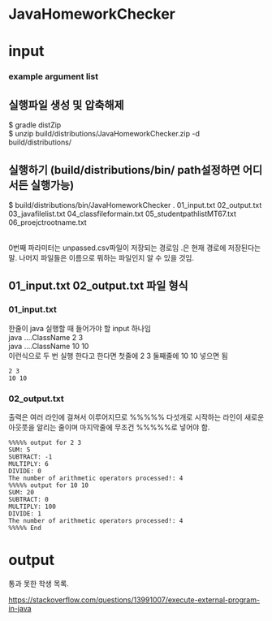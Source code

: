 # JavaHomeworkChecker
<h1>input</h1>

<h3>example argument list</h3>

## 실행파일 생성 및 압축해제
$ gradle distZip </br>
$ unzip build/distributions/JavaHomeworkChecker.zip -d build/distributions/ </br>

## 실행하기 (build/distributions/bin/ path설정하면 어디서든 실행가능)
$ build/distributions/bin/JavaHomeworkChecker . 01_input.txt 02_output.txt 03_javafilelist.txt 04_classfileformain.txt 05_studentpathlistMT67.txt 06_proejctrootname.txt

</br>
0번째 파라미터는 unpassed.csv파일이 저장되는 경로임 .은 현재 경로에 저장된다는 말. 나머지 파일들은 이름으로 뭐하는 파일인지 알 수 있을 것임.

## 01_input.txt 02_output.txt 파일 형식
### 01_input.txt
한줄이 java 실행할 때 들어가야 할 input 하나임</br>
java ....ClassName 2 3</br>
java ....ClassName 10 10<br>
이런식으로 두 번 실행 한다고 한다면 첫줄에 2 3 둘째줄에  10 10 넣으면 됨
```
2 3
10 10
```


### 02_output.txt
출력은 여러 라인에 걸쳐서 이루어지므로 %%%%% 다섯개로 시작하는 라인이 새로운 아웃풋을 알리는 줄이며 마지막줄에 무조건 %%%%%로 넣어야 함. 
```
%%%%% output for 2 3
SUM: 5
SUBTRACT: -1
MULTIPLY: 6
DIVIDE: 0
The number of arithmetic operators processed!: 4
%%%%% output for 10 10
SUM: 20
SUBTRACT: 0
MULTIPLY: 100
DIVIDE: 1
The number of arithmetic operators processed!: 4
%%%%% End
```

<h1>output</h1>

통과 못한 학생 목록.

https://stackoverflow.com/questions/13991007/execute-external-program-in-java

